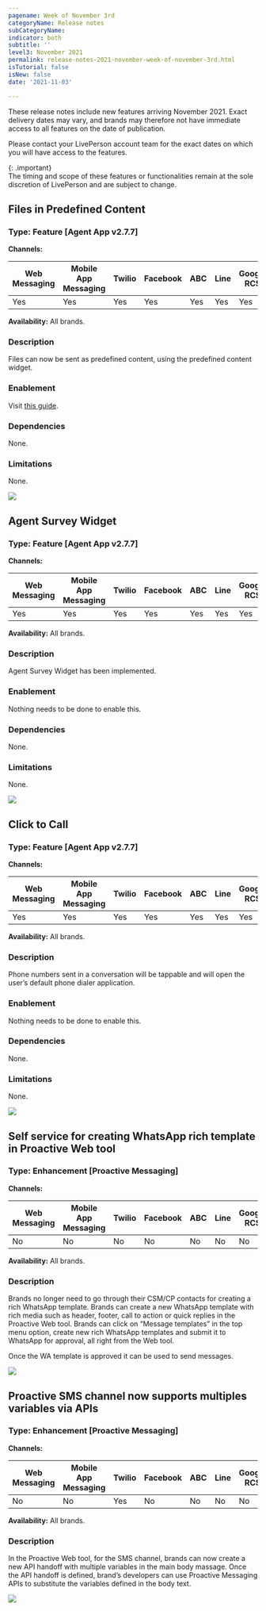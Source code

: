 ```yaml
---
pagename: Week of November 3rd
categoryName: Release notes
subCategoryName: 
indicator: both
subtitle: ''
level3: November 2021
permalink: release-notes-2021-november-week-of-november-3rd.html
isTutorial: false
isNew: false
date: '2021-11-03'

---
```


These release notes include new features arriving November 2021. Exact delivery dates may vary, and brands may therefore not have immediate access to all features on the date of publication.

Please contact your LivePerson account team for the exact dates on which you will have access to the features.

{: .important}  
The timing and scope of these features or functionalities remain at the sole discretion of LivePerson and are subject to change.

## Files in Predefined Content
### Type: Feature [Agent App v2.7.7]

**Channels:**

<div class="tablecontainer">

<table class="releasenotes">

<thead>

<tr class="categoryrow">

<th>Web Messaging</th>

<th>Mobile App Messaging</th>

<th>Twilio</th>

<th>Facebook</th>

<th>ABC</th>

<th>Line</th>

<th>Google RCS</th>

<th>Google My Business</th>

<th>WhatsApp Business</th>

<th>CM</th>

<th>WeChat</th>

<th>Chat</th>

</tr>

</thead>

<tbody>

<tr>

<td>Yes</td>

<td>Yes</td>

<td>Yes</td>

<td>Yes</td>

<td>Yes</td>

<td>Yes</td>

<td>Yes</td>

<td>Yes</td>

<td>Yes</td>

<td>Yes</td>

<td>Yes</td>

<td>No</td>

</tr>

</tbody>

</table>

</div>

**Availability:** All brands.

### Description
Files can now be sent as predefined content, using the predefined content widget.

### Enablement
Visit [this guide](https://confluence.liveperson.com/display/MobileApps/Files+in+Predefined+Content).

### Dependencies
None.

### Limitations
None.

![](img/week-of-november-3rd-2021-1.png)

## Agent Survey Widget
### Type: Feature [Agent App v2.7.7]

**Channels:**

<div class="tablecontainer">

<table class="releasenotes">

<thead>

<tr class="categoryrow">

<th>Web Messaging</th>

<th>Mobile App Messaging</th>

<th>Twilio</th>

<th>Facebook</th>

<th>ABC</th>

<th>Line</th>

<th>Google RCS</th>

<th>Google My Business</th>

<th>WhatsApp Business</th>

<th>CM</th>

<th>WeChat</th>

<th>Chat</th>

</tr>

</thead>

<tbody>

<tr>

<td>Yes</td>

<td>Yes</td>

<td>Yes</td>

<td>Yes</td>

<td>Yes</td>

<td>Yes</td>

<td>Yes</td>

<td>Yes</td>

<td>Yes</td>

<td>Yes</td>

<td>Yes</td>

<td>No</td>

</tr>

</tbody>

</table>

</div>

**Availability:** All brands.

### Description

Agent Survey Widget has been implemented.

### Enablement

Nothing needs to be done to enable this.

### Dependencies
None.

### Limitations
None.

![](img/week-of-november-3rd-2021-2.png)

## Click to Call
### Type: Feature [Agent App v2.7.7]

**Channels:**

<div class="tablecontainer">

<table class="releasenotes">

<thead>

<tr class="categoryrow">

<th>Web Messaging</th>

<th>Mobile App Messaging</th>

<th>Twilio</th>

<th>Facebook</th>

<th>ABC</th>

<th>Line</th>

<th>Google RCS</th>

<th>Google My Business</th>

<th>WhatsApp Business</th>

<th>CM</th>

<th>WeChat</th>

<th>Chat</th>

</tr>

</thead>

<tbody>

<tr>

<td>Yes</td>

<td>Yes</td>

<td>Yes</td>

<td>Yes</td>

<td>Yes</td>

<td>Yes</td>

<td>Yes</td>

<td>Yes</td>

<td>Yes</td>

<td>Yes</td>

<td>Yes</td>

<td>No</td>

</tr>

</tbody>

</table>

</div>

**Availability:** All brands.

### Description
Phone numbers sent in a conversation will be tappable and will open the user’s default phone dialer application.

### Enablement
Nothing needs to be done to enable this.

### Dependencies
None.

### Limitations
None.

![](img/week-of-november-3rd-2021-3.png)

## Self service for creating WhatsApp rich template in Proactive Web tool
### Type: Enhancement [Proactive Messaging]

**Channels:**

<div class="tablecontainer">

<table class="releasenotes">

<thead>

<tr class="categoryrow">

<th>Web Messaging</th>

<th>Mobile App Messaging</th>

<th>Twilio</th>

<th>Facebook</th>

<th>ABC</th>

<th>Line</th>

<th>Google RCS</th>

<th>Google My Business</th>

<th>WhatsApp Business</th>

<th>CM</th>

<th>WeChat</th>

<th>Chat</th>

</tr>

</thead>

<tbody>

<tr>

<td>No</td>

<td>No</td>

<td>No</td>

<td>No</td>

<td>No</td>

<td>No</td>

<td>No</td>

<td>No</td>

<td>Yes</td>

<td>No</td>

<td>No</td>

<td>No</td>

</tr>

</tbody>

</table>

</div>

**Availability:** All brands.

### Description
Brands no longer need to go through their CSM/CP contacts for creating a rich WhatsApp template. Brands can create a new WhatsApp template with rich media such as header, footer, call to action or quick replies in the Proactive Web tool. Brands can click on “Message templates” in the top menu option, create new rich WhatsApp templates and submit it to WhatsApp for approval, all right from the Web tool.

Once the WA template is approved it can be used to send messages. 

![](img/week-of-november-3rd-2021-4.png)

## Proactive SMS channel now supports multiples variables via APIs
### Type: Enhancement [Proactive Messaging]

**Channels:**

<div class="tablecontainer">

<table class="releasenotes">

<thead>

<tr class="categoryrow">

<th>Web Messaging</th>

<th>Mobile App Messaging</th>

<th>Twilio</th>

<th>Facebook</th>

<th>ABC</th>

<th>Line</th>

<th>Google RCS</th>

<th>Google My Business</th>

<th>WhatsApp Business</th>

<th>CM</th>

<th>WeChat</th>

<th>Chat</th>

</tr>

</thead>

<tbody>

<tr>

<td>No</td>

<td>No</td>

<td>Yes</td>

<td>No</td>

<td>No</td>

<td>No</td>

<td>No</td>

<td>No</td>

<td>No</td>

<td>No</td>

<td>No</td>

<td>No</td>

</tr>

</tbody>

</table>

</div>

**Availability:** All brands.

### Description
In the Proactive Web tool, for the SMS channel, brands can now create a new API handoff with  multiple variables in the main body massage. Once the API handoff is defined, brand’s developers can use Proactive Messaging APIs to substitute the variables defined in the body text. 

![](img/week-of-november-3rd-2021-5.png) 

